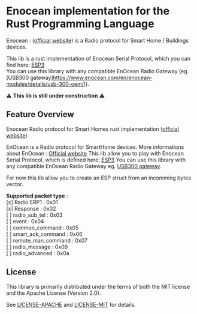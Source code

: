# Enocean implementation for the Rust Programming Language  

Enocean : ([official website](https://www.enocean.com/en/)) is a Radio protocol for Smart Home / Buildings devices.

This lib is a rust implementation of Enocean Serial Protocol, which you can find here: [ESP3](https://www.enocean.com/esp)  
You can use this library with any compatible EnOcean Radio Gateway (eg. [USB300 gateway]https://www.enocean.com/en/enocean-modules/details/usb-300-oem/)).   
  

:warning: **This lib is still under construction** :warning:  

## Feature Overview  
Enocean Radio protocol for Smart Homes rust implementation ([official website](https://www.enocean.com/en/))

 EnOcean is a Radio protocol for SmartHome devices. More informations about EnOcean : [Official website](https://www.enocean.com/en/)
This lib allow you to play with Enocean Serial Protocol, which is defined here: [ESP3](https://www.enocean.com/esp)
You can use this library with any compatible EnOcean Radio Gateway eg. [USB300 gateway](https://www.enocean.com/en/enocean-modules/details/usb-300-oem/).

For now this lib allow you to create an ESP struct from an incomming bytes vector. 

**Supported packet type** :     
[x] Radio ERP1 : 0x01    
[x] Response : 0x02     
[ ] radio_sub_tel : 0x03       
[ ] event : 0x04     
[ ] common_command : 0x05    
[ ] smart_ack_command : 0x06    
[ ] remote_man_command : 0x07    
[ ] radio_message : 0x09    
[ ] radio_advanced : 0x0a    

## License
[license]: #license

This library is primarily distributed under the terms of both the MIT license
and the Apache License (Version 2.0).  

See [LICENSE-APACHE](LICENSE-APACHE) and [LICENSE-MIT](LICENSE-MIT) for details.